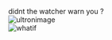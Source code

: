 didnt the watcher warn you ?
<br>
![ultronimage](https://c.tenor.com/wYflTQ_qESQAAAAC/avengers-ultron.gif)
<br>
![whatif](https://c.tenor.com/DMUymuGhIMoAAAAS/ich-what-if.gif)
